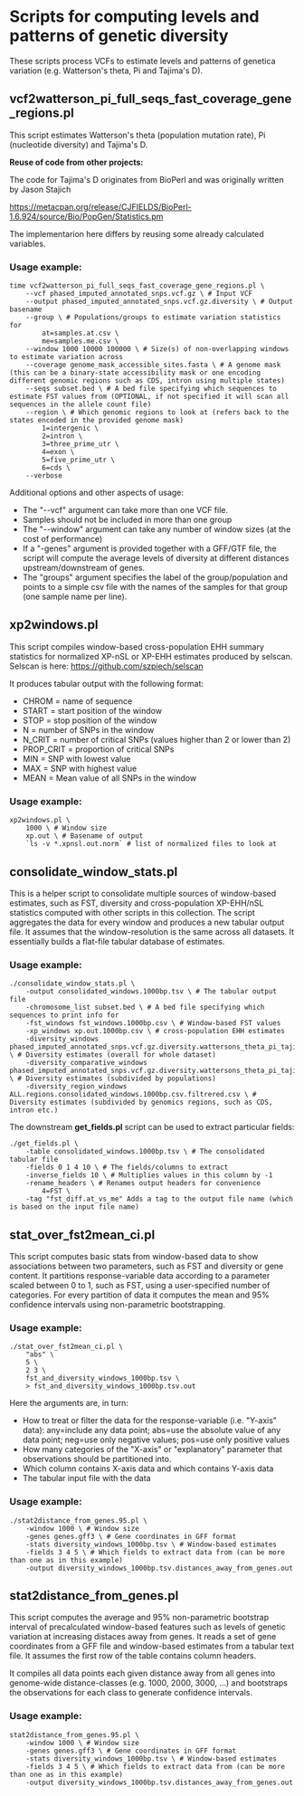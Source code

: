 # Scripts for computing levels and patterns of genetic diversity

These scripts process VCFs to estimate levels and patterns of genetica variation (e.g. Watterson's theta, Pi and Tajima's D).

## vcf2watterson_pi_full_seqs_fast_coverage_gene_regions.pl

This script estimates Watterson's theta (population mutation rate), Pi (nucleotide diversity) and Tajima's D.

**Reuse of code from other projects:**

The code for Tajima's D originates from BioPerl and was originally written by Jason Stajich

https://metacpan.org/release/CJFIELDS/BioPerl-1.6.924/source/Bio/PopGen/Statistics.pm

The implementarion here differs by reusing some already calculated variables.

### Usage example:

    time vcf2watterson_pi_full_seqs_fast_coverage_gene_regions.pl \
        --vcf phased_imputed_annotated_snps.vcf.gz \ # Input VCF
        --output phased_imputed_annotated_snps.vcf.gz.diversity \ # Output basename
        --group \ # Populations/groups to estimate variation statistics for
            at=samples.at.csv \
            me=samples.me.csv \
        --window 1000 10000 100000 \ # Size(s) of non-overlapping windows to estimate variation across
        --coverage genome_mask_accessible_sites.fasta \ # A genome mask (this can be a binary-state accessibility mask or one encoding different genomic regions such as CDS, intron using multiple states)
        --seqs subset.bed \ # A bed file specifying which sequences to estimate FST values from (OPTIONAL, if not specified it will scan all sequences in the allele count file)
        --region \ # Which genomic regions to look at (refers back to the states encoded in the provided genome mask)
            1=intergenic \
            2=intron \
            3=three_prime_utr \
            4=exon \
            5=five_prime_utr \
            6=cds \
        --verbose

Additional options and other aspects of usage:
- The "--vcf" argument can take more than one VCF file.
- Samples should not be included in more than one group
- The "--window" argument can take any number of window sizes (at the cost of performance)
- If a "-genes" argument is provided together with a GFF/GTF file, the script will compute the average levels of diversity at different distances upstream/downstream of genes.
- The "groups" argument specifies the label of the group/population and points to a simple csv file with the names of the samples for that group (one sample name per line).

## xp2windows.pl

This script compiles window-based cross-population EHH summary statistics for normalized XP-nSL or XP-EHH estimates produced by selscan.
Selscan is here: https://github.com/szpiech/selscan

It produces tabular output with the following format:

- CHROM = name of sequence
- START = start position of the window
- STOP = stop position of the window
- N = number of SNPs in the window
- N_CRIT = number of critical SNPs (values higher than 2 or lower than 2)
- PROP_CRIT = proportion of critical SNPs
- MIN = SNP with lowest value
- MAX = SNP with highest value
- MEAN = Mean value of all SNPs in the window
 
### Usage example:

    xp2windows.pl \
        1000 \ # Window size
        xp.out \ # Basename of output
        `ls -v *.xpnsl.out.norm` # list of normalized files to look at

## consolidate_window_stats.pl

This is a helper script to consolidate multiple sources of window-based estimates, such as FST, diversity and cross-population XP-EHH/nSL statistics computed with other scripts in this collection. The script aggregates the data for every window and produces a new tabular output file. It assumes that the window-resolution is the same across all datasets. It essentially builds a flat-file tabular database of estimates.

### Usage example:


    ./consolidate_window_stats.pl \
        -output consolidated_windows.1000bp.tsv \ # The tabular output file
        -chromosome_list subset.bed \ # A bed file specifying which sequences to print info for
        -fst_windows fst_windows.1000bp.csv \ # Window-based FST values
        -xp_windows xp.out.1000bp.csv \ # cross-population EHH estimates
        -diversity_windows phased_imputed_annotated_snps.vcf.gz.diversity.wattersons_theta_pi_tajimas_D.window_1000.any.csv \ # Diversity estimates (overall for whole dataset)
        -diversity_comparative_windows phased_imputed_annotated_snps.vcf.gz.diversity.wattersons_theta_pi_tajimas_D.window_1000.any.csv \ # Diversity estimates (subdivided by populations)
        -diversity_region_windows ALL.regions.consolidated_windows.1000bp.csv.filtrered.csv \ # Diversity estimates (subdivided by genomics regions, such as CDS, intron etc.)
        
The downstream **get_fields.pl** script can be used to extract particular fields:

    ./get_fields.pl \
        -table consolidated_windows.1000bp.tsv \ # The consolidated tabular file
        -fields 0 1 4 10 \ # The fields/columns to extract
        -inverse_fields 10 \ # Multiplies values in this column by -1
        -rename_headers \ # Renames output headers for convenience
            4=FST \
        -tag "fst_diff.at_vs_me" Adds a tag to the output file name (which is based on the input file name)
        
 ## stat_over_fst2mean_ci.pl
 
This script computes basic stats from window-based data to show associations between two parameters, such as FST and diversity or gene content. It partitions response-variable data according to a parameter scaled between 0 to 1, such as FST, using a user-specified number of categories. For every partition of data it computes the mean and 95% confidence intervals using non-parametric bootstrapping.

### Usage example:

    ./stat_over_fst2mean_ci.pl \
        "abs" \
        5 \
        2 3 \
        fst_and_diversity_windows_1000bp.tsv \
        > fst_and_diversity_windows_1000bp.tsv.out

Here the arguments are, in turn:
- How to treat or filter the data for the response-variable (i.e. "Y-axis" data): any=include any data point; abs=use the absolute value of any data point; neg=use only negative values; pos=use only positive values
- How many categories of the "X-axis" or "explanatory" parameter that observations should be partitioned into.
- Which column contains X-axis data and which contains Y-axis data
- The tabular input file with the data

### Usage example:

    ./stat2distance_from_genes.95.pl \
        -window 1000 \ # Window size
        -genes genes.gff3 \ # Gene coordinates in GFF format
        -stats diversity_windows_1000bp.tsv \ # Window-based estimates
        -fields 3 4 5 \ # Which fields to extract data from (can be more than one as in this example)
        -output diversity_windows_1000bp.tsv.distances_away_from_genes.out

## stat2distance_from_genes.pl
 
This script computes the average and 95% non-parametric bootstrap interval of precalculated window-based features such as levels of genetic variation at increasing distaces away from genes. It reads a set of gene coordinates from a GFF file and window-based estimates from a tabular text file. It assumes the first row of the table contains column headers.

It compiles all data points each given distance away from all genes into genome-wide distance-classes (e.g. 1000, 2000, 3000, ...) and bootstraps the observations for each class to generate confidence intervals.

### Usage example:

    stat2distance_from_genes.95.pl \
        -window 1000 \ # Window size
        -genes genes.gff3 \ # Gene coordinates in GFF format
        -stats diversity_windows_1000bp.tsv \ # Window-based estimates
        -fields 3 4 5 \ # Which fields to extract data from (can be more than one as in this example)
        -output diversity_windows_1000bp.tsv.distances_away_from_genes.out

